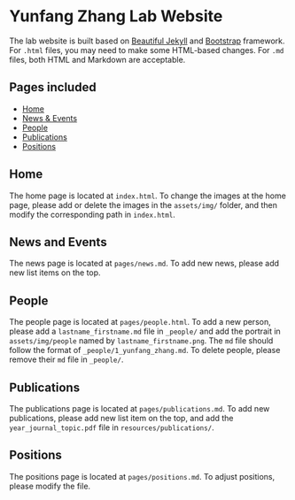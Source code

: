 # Yunfang Zhang Lab Website

The lab website is built based on [Beautiful Jekyll](https://github.com/daattali/beautiful-jekyll#readme) and [Bootstrap](https://getbootstrap.com/) framework. For `.html` files, you may need to make some HTML-based changes. For `.md` files, both HTML and Markdown are acceptable.

## Pages included

- [Home](#Home)
- [News & Events](#News_and_Events)
- [People](#People)
- [Publications](#Publications)
- [Positions](#Positions)

## Home
The home page is located at `index.html`. To change the images at the home page, please add or delete the images in the `assets/img/` folder, and then modify the corresponding path in `index.html`.

## News and Events
The news page is located at `pages/news.md`. To add new news, please add new list items on the top.

## People
The people page is located at `pages/people.html`. To add a new person, please add a `lastname_firstname.md` file in `_people/` and add the portrait in `assets/img/people` named by `lastname_firstname.png`. The `md` file should follow the format of `_people/1_yunfang_zhang.md`. To delete people, please remove their `md` file in `_people/`.

## Publications
The publications page is located at `pages/publications.md`. To add new publications, please add new list item on the top, and add the `year_journal_topic.pdf` file in `resources/publications/`.

## Positions
The positions page is located at `pages/positions.md`. To adjust positions, please modify the file.

